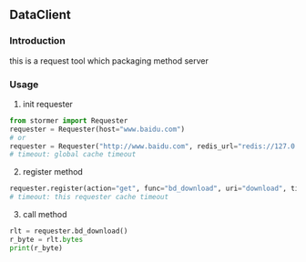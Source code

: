 ## DataClient

### Introduction
this is a request tool which packaging method server

### Usage
1. init requester
```python
from stormer import Requester
requester = Requester(host="www.baidu.com")
# or
requester = Requester("http://www.baidu.com", redis_url="redis://127.0.0.1:6379/0", timeout=30 * 60)
# timeout: global cache timeout

```

2. register method
```python
requester.register(action="get", func="bd_download", uri="download", timeout=30 * 60)
# timeout: this requester cache timeout

```

3. call method
```python
rlt = requester.bd_download()
r_byte = rlt.bytes
print(r_byte)
```




